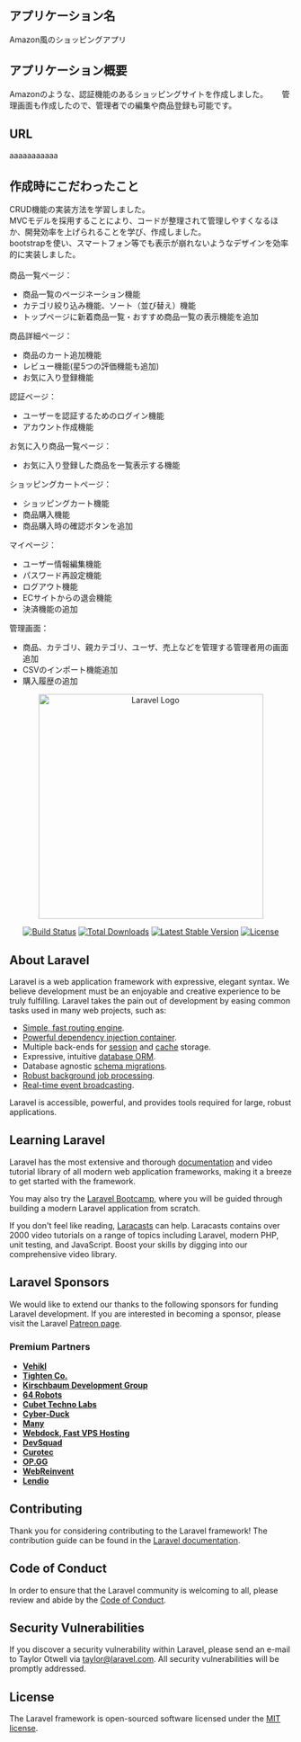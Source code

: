## アプリケーション名
 Amazon風のショッピングアプリ
<br>
## アプリケーション概要
 Amazonのような、認証機能のあるショッピングサイトを作成しました。　　
 管理画面も作成したので、管理者での編集や商品登録も可能です。
<br>
## URL
aaaaaaaaaaa
<br>
## 作成時にこだわったこと
CRUD機能の実装方法を学習しました。  
MVCモデルを採用することにより、コードが整理されて管理しやすくなるほか、開発効率を上げられることを学び、作成しました。  
bootstrapを使い、スマートフォン等でも表示が崩れないようなデザインを効率的に実装しました。  
<br>
商品一覧ページ：
- 商品一覧のページネーション機能
- カテゴリ絞り込み機能、ソート（並び替え）機能
- トップページに新着商品一覧・おすすめ商品一覧の表示機能を追加    
  
商品詳細ページ：
- 商品のカート追加機能
- レビュー機能(星5つの評価機能も追加)
- お気に入り登録機能  
   
認証ページ：
- ユーザーを認証するためのログイン機能
- アカウント作成機能  
  
お気に入り商品一覧ページ：
- お気に入り登録した商品を一覧表示する機能  
  
ショッピングカートページ：
- ショッピングカート機能
- 商品購入機能
- 商品購入時の確認ボタンを追加  
   
マイページ：
- ユーザー情報編集機能
- パスワード再設定機能
- ログアウト機能
- ECサイトからの退会機能
- 決済機能の追加
  
管理画面：
- 商品、カテゴリ、親カテゴリ、ユーザ、売上などを管理する管理者用の画面追加
- CSVのインポート機能追加
- 購入履歴の追加


<p align="center"><a href="https://laravel.com" target="_blank"><img src="https://raw.githubusercontent.com/laravel/art/master/logo-lockup/5%20SVG/2%20CMYK/1%20Full%20Color/laravel-logolockup-cmyk-red.svg" width="400" alt="Laravel Logo"></a></p>

<p align="center">
<a href="https://github.com/laravel/framework/actions"><img src="https://github.com/laravel/framework/workflows/tests/badge.svg" alt="Build Status"></a>
<a href="https://packagist.org/packages/laravel/framework"><img src="https://img.shields.io/packagist/dt/laravel/framework" alt="Total Downloads"></a>
<a href="https://packagist.org/packages/laravel/framework"><img src="https://img.shields.io/packagist/v/laravel/framework" alt="Latest Stable Version"></a>
<a href="https://packagist.org/packages/laravel/framework"><img src="https://img.shields.io/packagist/l/laravel/framework" alt="License"></a>
</p>

## About Laravel

Laravel is a web application framework with expressive, elegant syntax. We believe development must be an enjoyable and creative experience to be truly fulfilling. Laravel takes the pain out of development by easing common tasks used in many web projects, such as:

- [Simple, fast routing engine](https://laravel.com/docs/routing).
- [Powerful dependency injection container](https://laravel.com/docs/container).
- Multiple back-ends for [session](https://laravel.com/docs/session) and [cache](https://laravel.com/docs/cache) storage.
- Expressive, intuitive [database ORM](https://laravel.com/docs/eloquent).
- Database agnostic [schema migrations](https://laravel.com/docs/migrations).
- [Robust background job processing](https://laravel.com/docs/queues).
- [Real-time event broadcasting](https://laravel.com/docs/broadcasting).

Laravel is accessible, powerful, and provides tools required for large, robust applications.

## Learning Laravel

Laravel has the most extensive and thorough [documentation](https://laravel.com/docs) and video tutorial library of all modern web application frameworks, making it a breeze to get started with the framework.

You may also try the [Laravel Bootcamp](https://bootcamp.laravel.com), where you will be guided through building a modern Laravel application from scratch.

If you don't feel like reading, [Laracasts](https://laracasts.com) can help. Laracasts contains over 2000 video tutorials on a range of topics including Laravel, modern PHP, unit testing, and JavaScript. Boost your skills by digging into our comprehensive video library.

## Laravel Sponsors

We would like to extend our thanks to the following sponsors for funding Laravel development. If you are interested in becoming a sponsor, please visit the Laravel [Patreon page](https://patreon.com/taylorotwell).

### Premium Partners

- **[Vehikl](https://vehikl.com/)**
- **[Tighten Co.](https://tighten.co)**
- **[Kirschbaum Development Group](https://kirschbaumdevelopment.com)**
- **[64 Robots](https://64robots.com)**
- **[Cubet Techno Labs](https://cubettech.com)**
- **[Cyber-Duck](https://cyber-duck.co.uk)**
- **[Many](https://www.many.co.uk)**
- **[Webdock, Fast VPS Hosting](https://www.webdock.io/en)**
- **[DevSquad](https://devsquad.com)**
- **[Curotec](https://www.curotec.com/services/technologies/laravel/)**
- **[OP.GG](https://op.gg)**
- **[WebReinvent](https://webreinvent.com/?utm_source=laravel&utm_medium=github&utm_campaign=patreon-sponsors)**
- **[Lendio](https://lendio.com)**

## Contributing

Thank you for considering contributing to the Laravel framework! The contribution guide can be found in the [Laravel documentation](https://laravel.com/docs/contributions).

## Code of Conduct

In order to ensure that the Laravel community is welcoming to all, please review and abide by the [Code of Conduct](https://laravel.com/docs/contributions#code-of-conduct).

## Security Vulnerabilities

If you discover a security vulnerability within Laravel, please send an e-mail to Taylor Otwell via [taylor@laravel.com](mailto:taylor@laravel.com). All security vulnerabilities will be promptly addressed.

## License

The Laravel framework is open-sourced software licensed under the [MIT license](https://opensource.org/licenses/MIT).
